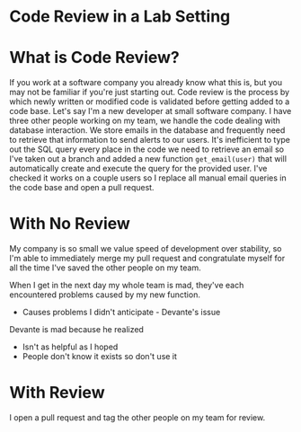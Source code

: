 # Code Review in a Lab Setting

# What is Code Review?

If you work at a software company you already know what this is, but you may not be familiar if you're just starting out. Code review is the process by which newly written or modified code is validated before getting added to a code base. Let's say I'm a new developer at small software company. I have three other people working on my team, we handle the code dealing with database interaction. We store emails in the database and frequently need to retrieve that information to send alerts to our users. It's inefficient to type out the SQL query every place in the code we need to retrieve an email so I've taken out a branch and added a new function `get_email(user)` that will automatically create and execute the query for the provided user. I've checked it works on a couple users so I replace all manual email queries in the code base and open a pull request.

# With No Review
My company is so small we value speed of development over stability, so I'm able to immediately merge my pull request and congratulate myself for all the time I've saved the other people on my team.

When I get in the next day my whole team is mad, they've each encountered problems caused by my new function.

- Causes problems I didn't anticipate - Devante's issue

Devante is mad because he realized
- Isn't as helpful as I hoped
- People don't know it exists so don't use it

# With Review
I open a pull request and tag the other people on my team for review.
